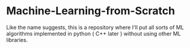 # Machine-Learning-from-Scratch


Like the name suggests, this is a repository where I'll put all sorts of ML algorithms implemented in python ( C++ later ) without using other ML libraries.
